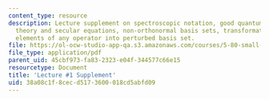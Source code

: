 ```yaml
---
content_type: resource
description: Lecture supplement on spectroscopic notation, good quantum numbers, perturbation
  theory and secular equations, non-orthonormal basis sets, transformation of matrix
  elements of any operator into perturbed basis set.
file: https://ol-ocw-studio-app-qa.s3.amazonaws.com/courses/5-80-small-molecule-spectroscopy-and-dynamics-fall-2008/38a08c1f8cecd5173600018cd5abfd09_01s_transmxel.pdf
file_type: application/pdf
parent_uid: 45cbf973-fa83-2323-e04f-344577c66e15
resourcetype: Document
title: 'Lecture #1 Supplement'
uid: 38a08c1f-8cec-d517-3600-018cd5abfd09
---
```

